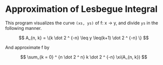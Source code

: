 # Approximation of Lesbegue Integral

This program visualizes the curve `(xs, ys)` of f: x -> y, and divide `ys` in the following manner.

$$
A_{n, k} = \{k \dot 2 ^ {-n} \leq y \leq(k+1) \dot 2 ^ {-n} \}
$$

And approximate f by

$$
\sum_{k = 0} ^ {n \dot 2 ^ n} k \dot 2 ^ {-n} \xi(A_{n, k})
$$
